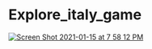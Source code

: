 # Explore_italy_game


[![Screen Shot 2021-01-15 at 7 58 12 PM](https://user-images.githubusercontent.com/24842890/104762882-c5695b00-576d-11eb-92a9-dcf608ee74f5.png)](https://youtu.be/vt5fpE0bzSY)
